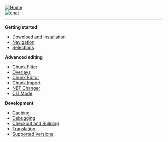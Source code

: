 [![Home](https://img.shields.io/badge/-Home-blue)](Home)<br>
[![chat](https://img.shields.io/discord/722924391805223113?logo=discord)](https://discord.gg/h942U8U)

---
**Getting started**
* [Download and Installation](Installation)
* [Navigation](Navigation)
* [Selections](Selections)

**Advanced editing**
* [Chunk Filter](Chunk-Filter)
* [Overlays](Overlays)
* [Chunk Editor](Chunk-Editor)
* [Chunk Import](Chunk-Import)
* [NBT Changer](NBT-Changer)
* [CLI Mode](CLI-Mode)

**Development**
* [Caching](Caching)
* [Debugging](Debugging)
* [Checkout and Building](Checkout)
* [Translation](Translation)
* [Supported Versions](Supported-Versions)